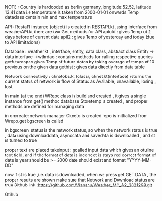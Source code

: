 NOTE : Country is hardcoded as berlin germany, longitude:52.52, latitude 13.41
data i.e temperature is taken from 2000-01-01 onwards
Temp dataclass contain min and max temperaturs

API :
RestaPI instance (object) is created in RESTAPI.kt ,using interface from weatherAPI.kt
there are two Get methods for API
apiold : gives Temp of 2 days before of current date
apil2 : gives Temp of yesterday and today 
(due to API limitations)

Database : weather.kt , interface, entity, data class, abstract class
Entity -> data
interface ->wthrdao : contains methods for calling respective queries
            getfuturespec gives Temp of future dates by taking average of temps of 10 previous on the given data
            gethist : gives data directly from data table

Network connectivity : cknetobs.kt (class), cknet.kt(interface)
returns the current status of network in flow of Status as Available, unavailable, losing , lost

In main
(at the end)
WRepo class is build and created ,
it gives a single instance from get() method 
database Storetemp is created , and proper methods are defined for managing data

in oncreate:
network manager Ckneto is created 
repo is initlialized from Wrepo.get
bgscreen is called 

in bgscreen:
status is the network status, so when the network status is true , data using downloaddata, asyncdata and savedata is downloaded , and st is turned to true

proper text are placed
takeinput : gcalled input data which gives an otuline text field, and if the format of data is incorrect is stays red
correct format of date is 
year should be >= 2000
date should exist
and format "YYYY-MM-DD"

now if st is true ,i.e. data is downloaded, when we press get GET DATA , the proper results are shown 
make sure that Network and Download status are true
Github link :https://github.com/Vianshu/Weather_MC_A2_2021298.git


Gtihub
